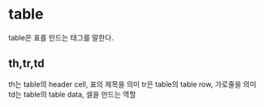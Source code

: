 # table

table은 표를 만드는 태그를 말한다.

## th,tr,td

th는 table의 header cell, 표의 제목을 의미
tr은 table의 table row, 가로줄을 의미
td는 table의 table data, 셀을 만드는 역할
